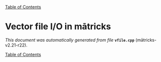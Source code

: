 
[Table of Contents](README.md)


# Vector file I/O in mātricks
_This document was automatically generated from file_ **`vfile.cpp`** (mātricks-v2.21-r22).


[Table of Contents](README.md)
